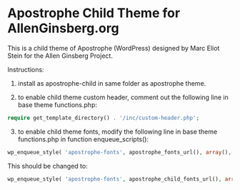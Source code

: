 # Apostrophe Child Theme for AllenGinsberg.org 

This is a child theme of Apostrophe (WordPress) designed by Marc Eliot Stein for the Allen Ginsberg Project.

Instructions: 

1. install as apostrophe-child in same folder as apostrophe theme.

2. to enable child theme custom header, comment out the following line in base theme functions.php:

````php
require get_template_directory() . '/inc/custom-header.php';
````

3. to enable child theme fonts, modify the following line in base theme functions.php in function enqueue_scripts():

````php
wp_enqueue_style( 'apostrophe-fonts', apostrophe_fonts_url(), array(), null );
````

This should be changed to:
````php
wp_enqueue_style( 'apostrophe-fonts', apostrophe_child_fonts_url(), array(), null );
````

